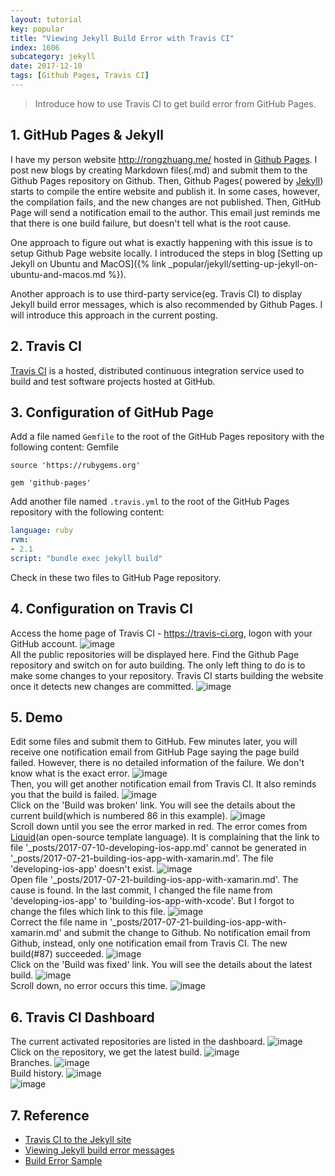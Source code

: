 ```yaml
---
layout: tutorial
key: popular
title: "Viewing Jekyll Build Error with Travis CI"
index: 1606
subcategory: jekyll
date: 2017-12-10
tags: [Github Pages, Travis CI]
---
```


> Introduce how to use Travis CI to get build error from GitHub Pages.

## 1. GitHub Pages & Jekyll
I have my person website http://rongzhuang.me/ hosted in [Github Pages](https://pages.github.com/). I post new blogs by creating Markdown files(.md) and submit them to the Github Pages repository on Github. Then, Github Pages( powered by [Jekyll](https://jekyllrb.com/)) starts to compile the entire website and publish it. In some cases, however, the compilation fails, and the new changes are not published. Then, GitHub Page will send a notification email to the author. This email just reminds me that there is one build failure, but doesn't tell what is the root cause.

One approach to figure out what is exactly happening with this issue is to setup Github Page website locally. I introduced the steps in blog [Setting up Jekyll on Ubuntu and MacOS]({% link _popular/jekyll/setting-up-jekyll-on-ubuntu-and-macos.md %}).

Another approach is to use third-party service(eg. Travis CI) to display Jekyll build error messages, which is also recommended by Github Pages. I will introduce this approach in the current posting.

## 2. Travis CI
[Travis CI](https://travis-ci.org) is a hosted, distributed continuous integration service used to build and test software projects hosted at GitHub.

## 3. Configuration of GitHub Page
Add a file named `Gemfile` to the root of the GitHub Pages repository with the following content:
Gemfile
```gem
source 'https://rubygems.org'

gem 'github-pages'
```

Add another file named `.travis.yml` to the root of the GitHub Pages repository with the following content:
```yml
language: ruby
rvm:
- 2.1
script: "bundle exec jekyll build"
```

Check in these two files to GitHub Page repository.

## 4. Configuration on Travis CI
Access the home page of Travis CI - https://travis-ci.org, logon with your GitHub account.
![image](/public/images/jekyll/1606/travisci_account.png)  
All the public repositories will be displayed here. Find the Github Page repository and switch on for auto building. The only left thing to do is to make some changes to your repository. Travis CI starts building the website once it detects new changes are committed.
![image](/public/images/jekyll/1606/travisci_activate.png)  

## 5. Demo
Edit some files and submit them to GitHub. Few minutes later, you will receive one notification email from GitHub Page saying the page build failed. However, there is no detailed information of the failure. We don't know what is the exact error.
![image](/public/images/jekyll/1606/notification_builderror.png)  
Then, you will get another notification email from Travis CI. It also reminds you that the build is failed.
![image](/public/images/jekyll/1606/notification_travis.png)  
Click on the 'Build was broken' link. You will see the details about the current build(which is numbered 86 in this example).
![image](/public/images/jekyll/1606/travis1.png)  
Scroll down until you see the error marked in red. The error comes from [Liquid](https://shopify.github.io/liquid/)(an open-source template language). It is complaining that the link to file '\_posts/2017-07-10-developing-ios-app.md' cannot be generated in '\_posts/2017-07-21-building-ios-app-with-xamarin.md'. The file 'developing-ios-app' doesn't exist.
![image](/public/images/jekyll/1606/travis2.png)  
Open file '\_posts/2017-07-21-building-ios-app-with-xamarin.md'. The cause is found. In the last commit, I changed the file name from 'developing-ios-app' to 'building-ios-app-with-xcode'. But I forgot to change the files which link to this file.
![image](/public/images/jekyll/1606/linkerror.png)  
Correct the file name in '\_posts/2017-07-21-building-ios-app-with-xamarin.md' and submit the change to Github. No notification email from Github, instead, only one notification email from Travis CI. The new build(#87) succeeded.
![image](/public/images/jekyll/1606/notification_fixed.png)  
Click on the 'Build was fixed' link. You will see the details about the latest build.
![image](/public/images/jekyll/1606/fix1.png)  
Scroll down, no error occurs this time.
![image](/public/images/jekyll/1606/fix2.png)  

## 6. Travis CI Dashboard
The current activated repositories are listed in the dashboard.
![image](/public/images/jekyll/1606/dashboard.png)  
Click on the repository, we get the latest build.
![image](/public/images/jekyll/1606/latestbuild.png)  
Branches.
![image](/public/images/jekyll/1606/branches.png)  
Build history.
![image](/public/images/jekyll/1606/history.png)  
![image](/public/images/jekyll/1606/history2.png)  

## 7. Reference
* [Travis CI to the Jekyll site](https://jekyllrb.com/docs/continuous-integration/travis-ci/)
* [Viewing Jekyll build error messages](https://help.github.com/articles/viewing-jekyll-build-error-messages/)  
* [Build Error Sample](https://travis-ci.org/jojozhuang/jojozhuang.github.io/builds/315705267?utm_source=email&utm_medium=notification)
